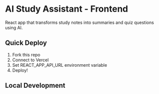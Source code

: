 # AI Study Assistant - Frontend

React app that transforms study notes into summaries and quiz questions using AI.

## Quick Deploy
1. Fork this repo
2. Connect to Vercel
3. Set REACT_APP_API_URL environment variable
4. Deploy!

## Local Development